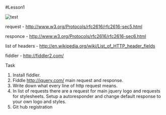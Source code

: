 #Lesson1


![test][1]

request - http://www.w3.org/Protocols/rfc2616/rfc2616-sec5.html

responce - http://www.w3.org/Protocols/rfc2616/rfc2616-sec6.html

list of headers - http://en.wikipedia.org/wiki/List_of_HTTP_header_fields

fiddler - http://fiddler2.com/



Task

 1. Install fiddler.
 2. Fiddle http://jquery.com/ main request and response.
 3. Write down what every line of http request means.
 4. In list of requests there are a request for main jquery logo and
    requests for stylesheets. Setup a autoresponder and change default
    response to your own logo and styles.
 5. Git hub registration



  [1]: https://mdn.mozillademos.org/files/4291/client-server.png
  
  
